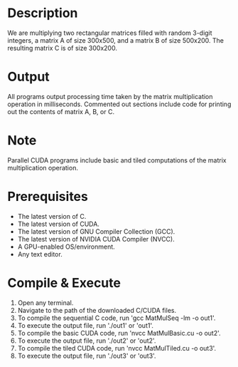 # Description
We are multiplying two rectangular matrices filled with random 3-digit integers, a matrix A of size 300x500, and a matrix B of size 500x200. The resulting matrix C is of size 300x200.

# Output
All programs output processing time taken by the matrix multiplication operation in milliseconds. Commented out sections include code for printing out the contents of matrix A, B, or C.

# Note
Parallel CUDA programs include basic and tiled computations of the matrix multiplication operation.

# Prerequisites
- The latest version of C.
- The latest version of CUDA.
- The latest version of GNU Compiler Collection (GCC).
- The latest version of NVIDIA CUDA Compiler (NVCC).
- A GPU-enabled OS/environment.
- Any text editor.

# Compile & Execute
1. Open any terminal.
2. Navigate to the path of the downloaded C/CUDA files.
3. To compile the sequential C code, run 'gcc MatMulSeq -lm -o out1'.
4. To execute the output file, run './out1' or 'out1'.
5. To compile the basic CUDA code, run 'nvcc MatMulBasic.cu -o out2'.
6. To execute the output file, run './out2' or 'out2'.
7. To compile the tiled CUDA code, run 'nvcc MatMulTiled.cu -o out3'.
8. To execute the output file, run './out3' or 'out3'.
